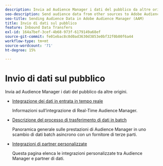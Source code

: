 ```yaml
---
description: Invia ad Audience Manager i dati del pubblico da altre origini.
seo-description: Send audience data from other sources to Adobe Audience Manager (AAM).
seo-title: Sending Audience Data in Adobe Audience Manager (AAM)
title: Invio di dati sul pubblico
feature: Inbound Data Transfers
exl-id: 164a7bef-3cef-4b68-973f-6179149a68ef
source-git-commit: fe01ebac8c0d0ad3630d3853e0bf32f0b00f6a44
workflow-type: tm+mt
source-wordcount: '71'
ht-degree: 15%

---
```


# Invio di dati sul pubblico

Invia ad Audience Manager i dati del pubblico da altre origini.

* [Integrazione dei dati in entrata in tempo reale](/help/using/integration/sending-audience-data/real-time-data-integration/real-time-tech-specs.md)

  Informazioni sull’integrazione di Real-Time Audience Manager.

* [Descrizione del processo di trasferimento di dati in batch](/help/using/integration/sending-audience-data/batch-data-transfer-explained/batch-data-transfer-explained.md)

  Panoramica generale sulle prestazioni di Audience Manager in uno scambio di dati batch asincrono con un fornitore di terze parti.

* [Integrazioni di partner personalizzate](/help/using/integration/sending-audience-data/custom-partner-integrations.md)

  Questa pagina elenca le integrazioni personalizzate tra Audience Manager e partner di dati.
